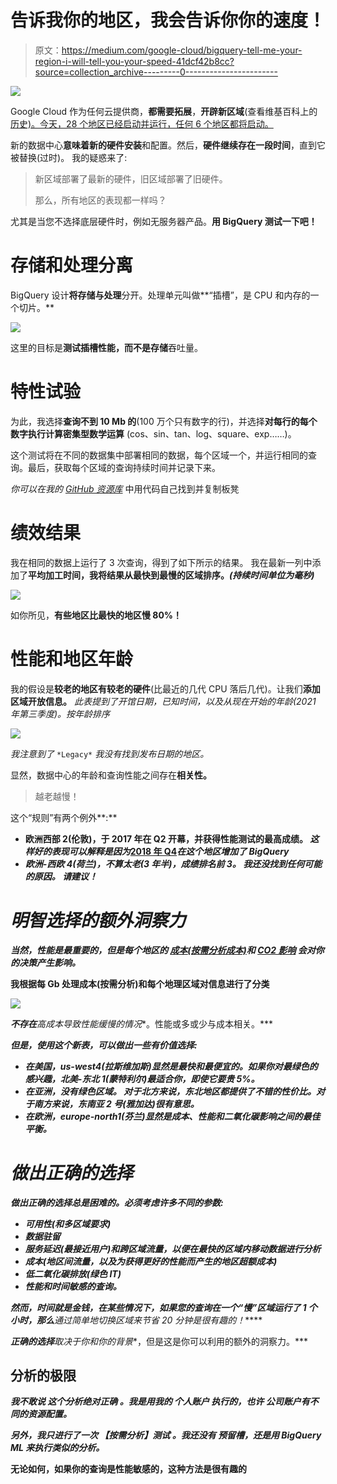 # 告诉我你的地区，我会告诉你你的速度！

> 原文：<https://medium.com/google-cloud/bigquery-tell-me-your-region-i-will-tell-you-your-speed-41dcf42b8cc?source=collection_archive---------0----------------------->

![](img/994280817302858e2ea86f869b44ecc6.png)

Google Cloud 作为任何云提供商，**都需要拓展**，**开辟新区域**(查看维基百科上的[历史)。今天，28 个地区已经启动并运行，任何 6 个地区都将启动。](https://en.wikipedia.org/wiki/Google_Cloud_Platform#Regions_and_zones)

新的数据中心**意味着新的硬件安装**和配置。然后，**硬件继续存在一段时间**，直到它被替换(过时)。
我的疑惑来了:

> 新区域部署了最新的硬件，旧区域部署了旧硬件。
> 
> 那么，所有地区的表现都一样吗？

尤其是当您不选择底层硬件时，例如无服务器产品。**用 BigQuery 测试一下吧！**

# 存储和处理分离

BigQuery 设计**将存储与处理**分开。处理单元叫做**“插槽”，是 CPU 和内存的一个切片。**

![](img/1b10fa6a2a3128563d79c2634e326f85.png)

这里的目标是**测试插槽性能，而不是存储**吞吐量。

# 特性试验

为此，我选择**查询不到 10 Mb 的**(100 万个只有数字的行)，并选择**对每行的每个数字执行计算密集型数学运算** (cos、sin、tan、log、square、exp……)。

这个测试将在不同的数据集中部署相同的数据，每个区域一个，并运行相同的查询。最后，获取每个区域的查询持续时间并记录下来。

*你可以在我的* [*GitHub 资源库*](https://github.com/guillaumeblaquiere/serverless-perf-test/tree/main/bigquery) 中用代码自己找到并复制板凳

# 绩效结果

我在相同的数据上运行了 3 次查询，得到了如下所示的结果。
我在最新一列中添加了**平均加工时间，我将结果从最快到最慢的区域排序。*(持续时间单位为毫秒)***

![](img/1817b712e0ad5be43ca66cb503d7e498.png)

如你所见，**有些地区比最快的地区慢 80%！**

# 性能和地区年龄

我的假设是**较老的地区有较老的硬件**(比最近的几代 CPU 落后几代)。让我们**添加区域开放信息。**
*此表提到了开馆日期，已知时间，以及从现在开始的年龄(2021 年第三季度)。按年龄排序*

![](img/4189ba4a9d32a496290f76571facad64.png)

*我注意到了* `*Legacy*` *我没有找到发布日期的地区。*

显然，数据中心的年龄和查询性能之间存在**相关性。**

> 越老越慢！

这个“规则”有两个例外**:**

*   **欧洲西部 2(伦敦)，于 2017 年在 Q2 开幕，并获得性能测试的最高成绩。
    *这样好的表现可以解释是因为*[****2018 年 Q4****](https://cloud.google.com/bigquery/docs/release-notes#October_10_2018)*在这个地区增加了 BigQuery***
*   ***欧洲-西欧 4(荷兰)，不算太老(3 年半)，成绩排名前 3。
    *我还没找到任何可能的原因。* ***请建议！******

# ***明智选择的额外洞察力***

***当然，性能是最重要的，但是每个地区的 [**成本**(按需分析成本)](https://cloud.google.com/bigquery/pricing#on_demand_pricing)和 [**CO2 影响**](https://cloud.google.com/bigquery/docs/locations#regional-locations) 会对你的决策产生影响。***

****我根据每 Gb 处理成本(按需分析)和每个地理区域对信息进行了分类****

***![](img/272e386bc305ba6a9d6bfef2b809382f.png)***

***不存在**高成本导致性能缓慢的情况**。性能或多或少与成本相关。***

***但是，使用这个新表，可以做出一些有价值选择:***

*   ***在美国，us-west4(拉斯维加斯)显然是最快和最便宜的。如果你对最绿色的感兴趣，北美-东北 1(蒙特利尔)最适合你，即使它要贵 5%。***
*   ***在亚洲，没有绿色区域。
    对于北方来说，东北地区都提供了不错的性价比。对于南方来说，东南亚 2 号(雅加达)很有意思。***
*   ***在欧洲，europe-north1(芬兰)显然是成本、性能和二氧化碳影响之间的最佳平衡。***

# ***做出正确的选择***

***做出正确的选择总是困难的。必须考虑许多不同的参数:***

*   ***可用性(和多区域要求)***
*   ***数据驻留***
*   ***服务延迟(最接近用户)和跨区域流量，以便在最快的区域内移动数据进行分析***
*   ***成本(地区间流量，以及为获得更好的性能而产生的地区超额成本)***
*   ***低二氧化碳排放(绿色 IT)***
*   ***性能和时间敏感的查询。***

***然而，**时间就是金钱**，在某些情况下，如果您的查询在一个“慢”区域运行了 1 个小时，那么**通过简单地切换区域来节省 20 分钟是很有趣的！*****

***正确的选择**取决于你和你的背景**，但是这是你可以利用的额外的洞察力。***

## ****分析的极限****

****我不敢说* ***这个分析绝对正确*** *。我是用我的* ***个人账户*** *执行的，也许* ***公司账户有不同的资源配置。******

****另外，我只进行了一次* ***【按需分析】测试*** *。我还没有* ***预留槽，还是用 BigQuery ML*** *来执行类似的分析。****

****无论如何，如果你的查询是性能敏感的，这种方法是很有趣的****